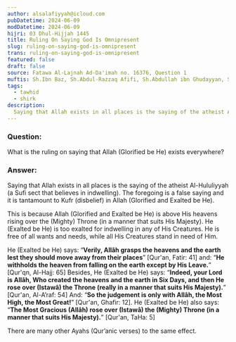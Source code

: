 ```yaml
---
author: alsalafiyyah@icloud.com 
pubDatetime: 2024-06-09
modDatetime: 2024-06-09
hijri: 03 Dhul-Hijjah 1445
title: Ruling On Saying God Is Omnipresent
slug: ruling-on-saying-god-is-omnipresent
trans: ruling-on-saying-god-is-omnipresent
featured: false
draft: false
source: Fatawa Al-Lajnah Ad-Da'imah no. 16376, Question 1
muftis: Sh.Ibn Baz, Sh.Abdul-Razzaq Afifi, Sh.Abdullah ibn Ghudayyan, Sh.Salih Al-Fawzan, Sh.Abdul-Aziz Aal Al-Shaykh, Sh.Bakr Abu Zayd  
tags:
  - tawhid
  - shirk
description:
  Saying that Allah exists in all places is the saying of the atheist Al-Hululiyyah (a Sufi sect that believes in indwelling). The foregoing is a false saying and it is tantamount to Kufr (disbelief) in God. 
---
```


### Question: 

What is the ruling on saying that Allah (Glorified be He) exists everywhere?

### Answer: 

Saying that Allah exists in all places is the saying of the atheist Al-Hululiyyah (a Sufi sect that believes in indwelling). The foregoing is a false saying and it is tantamount to Kufr (disbelief) in Allah (Glorified and Exalted be He). 

This is because Allah (Glorified and Exalted be He) is above His heavens rising over the (Mighty) Throne (in a manner that suits His Majesty). He (Exalted be He) is too exalted for indwelling in any of His Creatures. He is free of all wants and needs, while all His Creatures stand in need of Him.

He (Exalted be He) says: “**Verily, Allâh grasps the heavens and the earth lest they should move away from their places**” [Qur'an, Fatir: 41] and: “**He withholds the heaven from falling on the earth except by His Leave.**” [Qur'qn, Al-Hajj: 65] Besides, He (Exalted be He) says: “**Indeed, your Lord is Allâh, Who created the heavens and the earth in Six Days, and then He rose over (Istawâ) the Throne (really in a manner that suits His Majesty).**” [Qur'an, Al-A’raf: 54] And: “**So the judgement is only with Allâh, the Most High, the Most Great!**” [Qur'an, Ghafir: 12]. He (Exalted be He) also says: “**The Most Gracious (Allâh) rose over (Istawâ) the (Mighty) Throne (in a manner that suits His Majesty).**” [Qur'an, TaHa: 5] 

There are many other Ayahs (Qur’anic verses) to the same effect.
